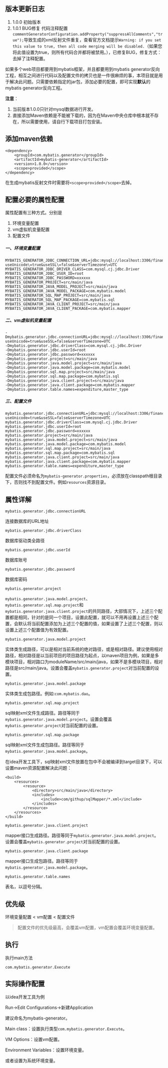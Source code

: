 ## 版本更新日志
1. 1.0.0 初始版本
2. 1.0.1 BUG修复
    代码注释配置`commentGeneratorConfiguration.addProperty("suppressAllComments","true");`导致生成的xml反射文件重复，查看官方文档提示`Warning: if you set this value to true, then all code merging will be disabled.`（如果您将此值设置为true，则所有代码合并都将被禁用。），已修复BUG，修复方式：去掉了注释配置。


如果多个web项目都要用到mybatis框架，并且都要用到mybatis generator反向工程，相互之间进行代码以及配置文件的拷贝也是一件很麻烦的事，本项目就是用于解决此问题。只需要依赖指定的jar包，添加必要的配置，即可实现**默认**的mybatis generator反向工程。

**注意**：

1. 当前版本1.0.0只针对mysql数据进行开发。
2. 直接添加Maven依赖是不能被下载的，因为在Maven中央仓库中根本就不存在，所以需要使用，请自行下载项目打包安装。

## 添加maven依赖
```
<dependency>
    <groupId>com.mybatis.generator</groupId>
    <artifactId>mybatis-generator</artifactId>
    <version>1.0.0</version>
    <scope>provided</scope>
</dependency>
```
在生成mybatis反射文件时需要将`<scope>provided</scope>`去掉。
## 配置必要的属性配置
属性配置有三种方式。分别是
1. 环境变量配置
2. vm虚拟机变量配置
3. 配置文件

##### 一、环境变量配置
```
MYBATIS_GENERATOR_JDBC_CONNECTION_URL=jdbc:mysql://localhost:3306/finance?useUnicode\=true&useSSL\=false&serverTimezone\=UTC
MYBATIS_GENERATOR_JDBC_DRIVER_CLASS=com.mysql.cj.jdbc.Driver
MYBATIS_GENERATOR_JDBC_USER_ID=root
MYBATIS_GENERATOR_JDBC_PASSWORD=xxxxxx
MYBATIS_GENERATOR_PROJECT=src/main/java
MYBATIS_GENERATOR_JAVA_MODEL_PROJECT=src/main/java
MYBATIS_GENERATOR_JAVA_MODEL_PACKAGE=com.mybatis.model
MYBATIS_GENERATOR_SQL_MAP_PROJECT=src/main/java
MYBATIS_GENERATOR_SQL_MAP_PACKAGE=com.mybatis.sql
MYBATIS_GENERATOR_JAVA_CLIENT_PROJECT=src/main/java
MYBATIS_GENERATOR_JAVA_CLIENT_PACKAGE=com.mybatis.mapper
```
##### 二、vm虚拟机变量配置
```
-Dmybatis.generator.jdbc.connectionURL=jdbc:mysql://localhost:3306/finance?useUnicode=true&useSSL=false&serverTimezone=UTC
-Dmybatis.generator.jdbc.driverClass=com.mysql.cj.jdbc.Driver
-Dmybatis.generator.jdbc.userId=root
-Dmybatis.generator.jdbc.password=xxxxxx
-Dmybatis.generator.project=src/main/java
-Dmybatis.generator.java.model.project=src/main/java
-Dmybatis.generator.java.model.package=com.mybatis.model
-Dmybatis.generator.sql.map.project=src/main/java
-Dmybatis.generator.sql.map.package=com.mybatis.sql
-Dmybatis.generator.java.client.project=src/main/java
-Dmybatis.generator.java.client.package=com.mybatis.mapper
-Dmybatis.generator.table.names=expenditure,master_type

```
##### 三、配置文件
```
mybatis.generator.jdbc.connectionURL=jdbc:mysql://localhost:3306/finance?useUnicode=true&useSSL=false&serverTimezone=UTC
mybatis.generator.jdbc.driverClass=com.mysql.cj.jdbc.Driver
mybatis.generator.jdbc.userId=root
mybatis.generator.jdbc.password=xxxxxx
mybatis.generator.project=src/main/java
mybatis.generator.java.model.project=src/main/java
mybatis.generator.java.model.package=com.mybatis.model
mybatis.generator.sql.map.project=src/main/java
mybatis.generator.sql.map.package=com.mybatis.sql
mybatis.generator.java.client.project=src/main/java
mybatis.generator.java.client.package=com.mybatis.mapper
mybatis.generator.table.names=expenditure,master_type
```
配置文件必须命名为`mybatis-generator.properties`，必须放在classpath根目录下，否则找不到配置文件。例如`resources`资源目录。
## 属性详解
```
mybatis.generator.jdbc.connectionURL
```
连接数据库的URL地址
```
mybatis.generator.jdbc.driverClass
```
数据库驱动类全路径
```
mybatis.generator.jdbc.userId
```
数据库账号
```
mybatis.generator.jdbc.password
```
数据库密码
```
mybatis.generator.project
```
`mybatis.generator.java.model.project`、`mybatis.generator.sql.map.project`和`mybatis.generator.java.client.project`的共同路径，大部情况下，上述三个配置都是相同，针对的是同一个项目，设置此配置，就可以不用再设置上述三个配置，会默认将当前配置添加为上述三个配置的值，如果设置了上述三个配置，则以设置上述三个配置值为有效配置。
```
mybatis.generator.java.model.project
```
实体类生成路径，可以是相对当前系统的绝对路径，或是相对路径。建议使用相对路径，相对路径是以当前项目的项目路径为起点，以maven项目为例，如果是多模块项目，相对路口为moduleName/src/main/java，如果不是多模块项目，相对路径是src/main/java。设置会覆盖`mybatis.generator.project`对当前配置的设置。
```
mybatis.generator.java.model.package
```
实体类生成包路径。例如:`com.mybatis.dao`。
```
mybatis.generator.sql.map.project
```
sql映射xml文件生成路径。路径等同于`mybatis.generator.java.model.project`。设置会覆盖`mybatis.generator.project`对当前配置的设置。
```
mybatis.generator.sql.map.package
```
sql映射xml文件生成包路径。路径等同于`mybatis.generator.java.model.package`。

在idea开发工具下，sql映射xml文件放置在包中不会被编译到target目录下，可以设置maven资源配置解决此问题：
```
<build>
    <resources>
        <resource>
            <directory>src/main/java</directory>
            <includes>
                <include>com/githup/sqlMapper/*.xml</include>
            </includes>
        </resource>
    </resources>
</build>
```

```
mybatis.generator.java.client.project
```
mapper接口生成路径。路径等同于`mybatis.generator.java.model.project`。设置会覆盖`mybatis.generator.project`对当前配置的设置。
```
mybatis.generator.java.client.package
```
mapper接口生成包路径。路径等同于`mybatis.generator.java.model.package`。
```
mybatis.generator.table.names
```
表名，以逗号分隔。

## 优先级
环境变量配置 < vm配置 < 配置文件
>配置文件的优先级最高，会覆盖vm配置，vm配置会覆盖环境变量配置。

## 执行
执行main方法
```
com.mybatis.generator.Execute
```
## 实际操作配置
以idea开发工具为例

Run->Edit Configurations->新建Application

建议命名为mybatis-generator。

Main class：设置执行类型`com.mybatis.generator.Execute`。

VM Options：设置vm配置。

Environment Variables：设置环境变量。

或者设置为系统环境变量。
